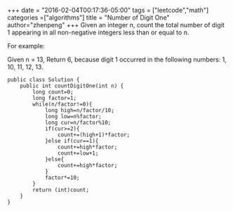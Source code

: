 +++
date = "2016-02-04T00:17:36-05:00"
tags = ["leetcode","math"]
categories =["algorithms"]
title = "Number of Digit One"
author="zhenpeng"
+++
Given an integer n, count the total number of digit 1 appearing in all non-negative integers less than or equal to n.
<!--more-->
For example:

Given n = 13,
Return 6, because digit 1 occurred in the following numbers: 1, 10, 11, 12, 13.

```
public class Solution {
    public int countDigitOne(int n) {
        long count=0;
        long factor=1;
        while(n/factor!=0){
            long high=n/factor/10;
            long low=n%factor;
            long cur=n/factor%10;
            if(cur>=2){
                count+=(high+1)*factor;
            }else if(cur==1){
                count+=high*factor;
                count+=low+1;
            }else{
                count+=high*factor;
            }
            factor*=10;
        }
        return (int)count;
    }
}
```